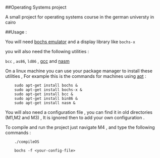 ##Operating Systems project

A small project for operating systems course in the german universty in cairo

##Usage :

You will need [bochs emulator](http://bochs.sourceforge.net/) and a display library like `bochs-x`    

you will also need the following utilities :    

`bcc` , `as86`, `ld86` , [gcc](https://gcc.gnu.org/) and [nasm](http://en.wikipedia.org/wiki/Netwide_Assembler)

On a linux machine you can use your package manager to install these utilities , For example this is the commands for machines using [apt](http://en.wikipedia.org/wiki/Advanced_Packaging_Tool) :

        sudo apt-get install bochs &
        sudo apt-get install bochs-x &
        sudo apt-get install bcc &
        sudo apt-get install bin86 &
        sudo apt-get install nasm &
        
You will also need a configuration file , you can find it in old directories (M1,M2 and M3) , It is ignored then to add your own configuration .

To compile and run the project just navigate M4 , and type the following commands :
      
        ./compileOS    
        
        bochs -f <your-config-file>
